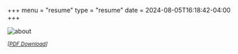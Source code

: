 +++
menu = "resume"
type = "resume"
date = 2024-08-05T16:18:42-04:00
+++

![about](/images/resume.jpg)

<!-- <small><a href="https://raw.githubusercontent.com/nrsprs/nrsprs.github.io/master/assets/resume.pdf" download><i>*[]*</i></a></small> -->
<small><i>[[PDF Download](https://raw.githubusercontent.com/nrsprs/nrsprs.github.io/master/assets/resume.pdf)]</i></small>
